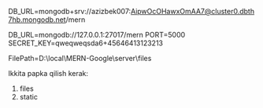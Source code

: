 DB_URL=mongodb+srv://azizbek007:AipwOcOHawxOmAA7@cluster0.dbth7hb.mongodb.net/mern

DB_URL=mongodb://127.0.0.1:27017/mern
PORT=5000 SECRET_KEY=qweqweqsda6+45646413123213

FilePath=D:\local\MERN-Google\server\files



Ikkita papka qilish kerak:
1) files
2) static